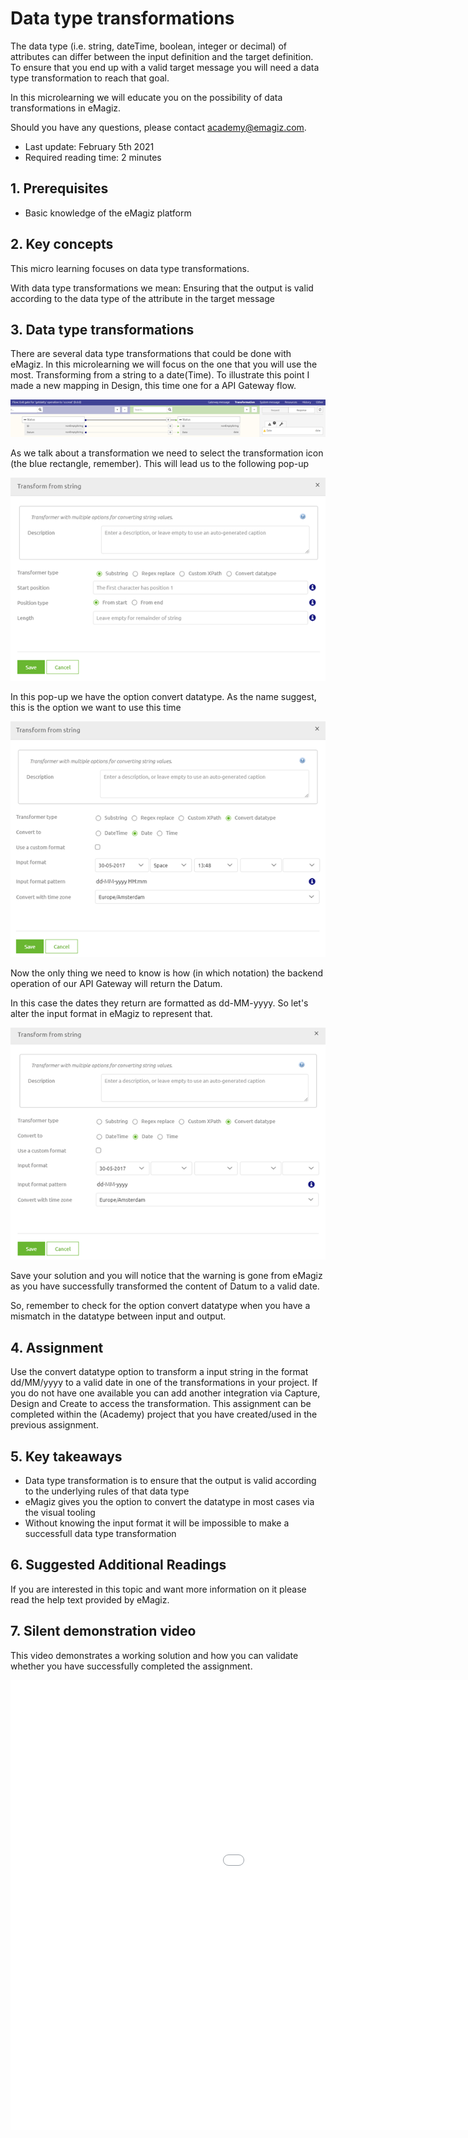 # Data type transformations
The data type (i.e. string, dateTime, boolean, integer or decimal) of attributes can differ between the input definition and the target definition.
To ensure that you end up with a valid target message you will need a data type transformation to reach that goal.

In this microlearning we will educate you on the possibility of data transformations in eMagiz.

Should you have any questions, please contact academy@emagiz.com.

- Last update: February 5th 2021
- Required reading time: 2 minutes

## 1. Prerequisites
- Basic knowledge of the eMagiz platform

## 2. Key concepts
This micro learning focuses on data type transformations.

With data type transformations we mean: Ensuring that the output is valid according to the data type of the attribute in the target message

## 3. Data type transformations
There are several data type transformations that could be done with eMagiz. In this microlearning we will focus on the one that you will use the most.
Transforming from a string to a date(Time). To illustrate this point I made a new mapping in Design, this time one for a API Gateway flow.

<p align="center"><img src="../../img/microlearning/ml-data-type-transformations--data-type-transformation-starting-point.png"></p>

As we talk about a transformation we need to select the transformation icon (the blue rectangle, remember). This will lead us to the following pop-up

<p align="center"><img src="../../img/microlearning/ml-data-type-transformations--data-type-transformation-pop-up.png"></p>

In this pop-up we have the option convert datatype. As the name suggest, this is the option we want to use this time

<p align="center"><img src="../../img/microlearning/ml-data-type-transformations--data-type-transformation-pop-up-convert-datatype.png"></p>

Now the only thing we need to know is how (in which notation) the backend operation of our API Gateway will return the Datum. 

In this case the dates they return are formatted as dd-MM-yyyy. So let's alter the input format in eMagiz to represent that.

<p align="center"><img src="../../img/microlearning/ml-data-type-transformations--data-type-transformation-pop-up-convert-datatype-filled-in.png"></p>

Save your solution and you will notice that the warning is gone from eMagiz as you have successfully transformed the content of Datum to a valid date.

So, remember to check for the option convert datatype when you have a mismatch in the datatype between input and output.

## 4. Assignment

Use the convert datatype option to transform a input string in the format dd/MM/yyyy to a valid date in one of the transformations in your project. 
If you do not have one available you can add another integration via Capture, Design and Create to access the transformation.
This assignment can be completed within the (Academy) project that you have created/used in the previous assignment.

## 5. Key takeaways

- Data type transformation is to ensure that the output is valid according to the underlying rules of that data type
- eMagiz gives you the option to convert the datatype in most cases via the visual tooling
- Without knowing the input format it will be impossible to make a successfull data type transformation

## 6. Suggested Additional Readings

If you are interested in this topic and want more information on it please read the help text provided by eMagiz.

## 7. Silent demonstration video

This video demonstrates a working solution and how you can validate whether you have successfully completed the assignment.

<iframe width="1280" height="720" src="../../vid/microlearning/microlearning-data-type-transformations.mp4" frameborder="0" allow="accelerometer; autoplay; clipboard-write; encrypted-media; gyroscope; picture-in-picture" allowfullscreen></iframe>